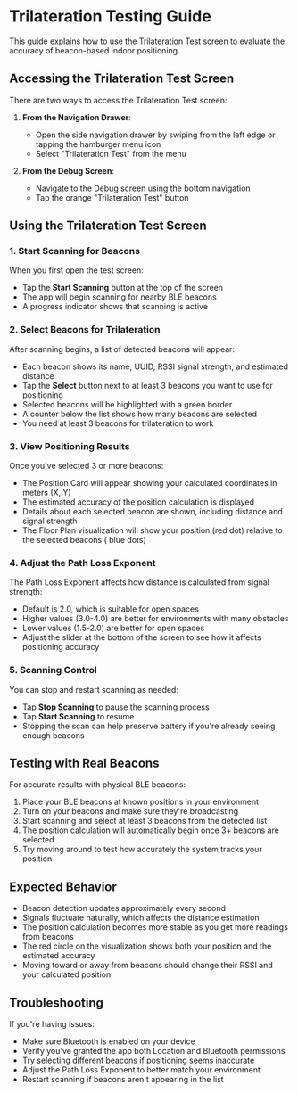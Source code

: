 # Trilateration Testing Guide

This guide explains how to use the Trilateration Test screen to evaluate the accuracy of
beacon-based indoor positioning.

## Accessing the Trilateration Test Screen

There are two ways to access the Trilateration Test screen:

1. **From the Navigation Drawer**:
   - Open the side navigation drawer by swiping from the left edge or tapping the hamburger menu
     icon
   - Select "Trilateration Test" from the menu

2. **From the Debug Screen**:
   - Navigate to the Debug screen using the bottom navigation
   - Tap the orange "Trilateration Test" button

## Using the Trilateration Test Screen

### 1. Start Scanning for Beacons

When you first open the test screen:

- Tap the **Start Scanning** button at the top of the screen
- The app will begin scanning for nearby BLE beacons
- A progress indicator shows that scanning is active

### 2. Select Beacons for Trilateration

After scanning begins, a list of detected beacons will appear:

- Each beacon shows its name, UUID, RSSI signal strength, and estimated distance
- Tap the **Select** button next to at least 3 beacons you want to use for positioning
- Selected beacons will be highlighted with a green border
- A counter below the list shows how many beacons are selected
- You need at least 3 beacons for trilateration to work

### 3. View Positioning Results

Once you've selected 3 or more beacons:

- The Position Card will appear showing your calculated coordinates in meters (X, Y)
- The estimated accuracy of the position calculation is displayed
- Details about each selected beacon are shown, including distance and signal strength
- The Floor Plan visualization will show your position (red dot) relative to the selected beacons (
  blue dots)

### 4. Adjust the Path Loss Exponent

The Path Loss Exponent affects how distance is calculated from signal strength:
- Default is 2.0, which is suitable for open spaces
- Higher values (3.0-4.0) are better for environments with many obstacles
- Lower values (1.5-2.0) are better for open spaces
- Adjust the slider at the bottom of the screen to see how it affects positioning accuracy

### 5. Scanning Control

You can stop and restart scanning as needed:

- Tap **Stop Scanning** to pause the scanning process
- Tap **Start Scanning** to resume
- Stopping the scan can help preserve battery if you're already seeing enough beacons

## Testing with Real Beacons

For accurate results with physical BLE beacons:

1. Place your BLE beacons at known positions in your environment
2. Turn on your beacons and make sure they're broadcasting
3. Start scanning and select at least 3 beacons from the detected list
4. The position calculation will automatically begin once 3+ beacons are selected
5. Try moving around to test how accurately the system tracks your position

## Expected Behavior

- Beacon detection updates approximately every second
- Signals fluctuate naturally, which affects the distance estimation
- The position calculation becomes more stable as you get more readings from beacons
- The red circle on the visualization shows both your position and the estimated accuracy
- Moving toward or away from beacons should change their RSSI and your calculated position

## Troubleshooting

If you're having issues:

- Make sure Bluetooth is enabled on your device
- Verify you've granted the app both Location and Bluetooth permissions
- Try selecting different beacons if positioning seems inaccurate
- Adjust the Path Loss Exponent to better match your environment
- Restart scanning if beacons aren't appearing in the list
